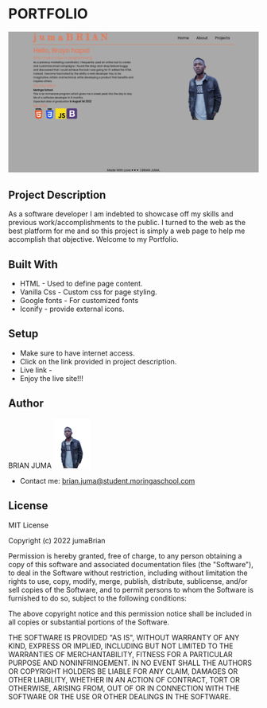 # PORTFOLIO

<img src="./images/page.png">

## Project Description
As a software developer I am indebted to showcase off my skills and previous work/accomplishments to the public. I turned to the web as the best platform for me and so this project is simply a web page to help me accomplish that objective. Welcome to my Portfolio.
## Built With
* HTML - Used to define page content.
* Vanilla Css - Custom css for page styling.
* Google fonts - For customized fonts
* Iconify - provide external icons.

## Setup
* Make sure to have internet access.
* Click on the link provided in project description.
* Live link -  
* Enjoy the live site!!!
  
## Author
BRIAN JUMA
<img src="./images/me.png" height="100px">
* Contact me: brian.juma@student.moringaschool.com

## License
MIT License

Copyright (c) 2022 jumaBrian

Permission is hereby granted, free of charge, to any person obtaining a copy
of this software and associated documentation files (the "Software"), to deal
in the Software without restriction, including without limitation the rights
to use, copy, modify, merge, publish, distribute, sublicense, and/or sell
copies of the Software, and to permit persons to whom the Software is
furnished to do so, subject to the following conditions:

The above copyright notice and this permission notice shall be included in all
copies or substantial portions of the Software.

THE SOFTWARE IS PROVIDED "AS IS", WITHOUT WARRANTY OF ANY KIND, EXPRESS OR
IMPLIED, INCLUDING BUT NOT LIMITED TO THE WARRANTIES OF MERCHANTABILITY,
FITNESS FOR A PARTICULAR PURPOSE AND NONINFRINGEMENT. IN NO EVENT SHALL THE
AUTHORS OR COPYRIGHT HOLDERS BE LIABLE FOR ANY CLAIM, DAMAGES OR OTHER
LIABILITY, WHETHER IN AN ACTION OF CONTRACT, TORT OR OTHERWISE, ARISING FROM,
OUT OF OR IN CONNECTION WITH THE SOFTWARE OR THE USE OR OTHER DEALINGS IN THE
SOFTWARE.
